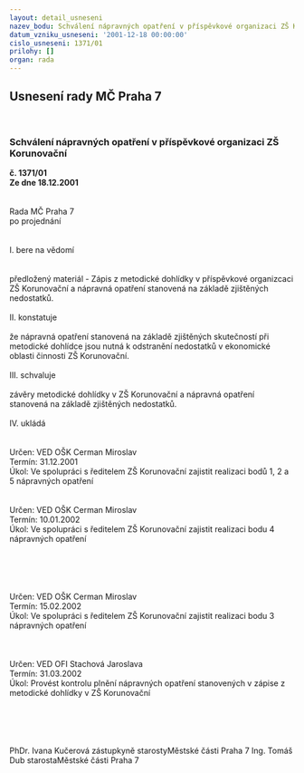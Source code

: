 ```yaml
---
layout: detail_usneseni
nazev_bodu: Schválení nápravných opatření v příspěvkové organizaci ZŠ Korunovační
datum_vzniku_usneseni: '2001-12-18 00:00:00'
cislo_usneseni: 1371/01
prilohy: []
organ: rada
---
```

<div id="ucUsn_pList" class="usn">
	<span><h2>Usnesení rady MČ Praha 7 </h2>
<br></span><div class="standBody">
<span><h3>Schválení nápravných opatření v příspěvkové organizaci ZŠ Korunovační</h3></span><div class="center">
		<strong>č. 1371/01</strong><br>
	</div>
<div class="center">
		<strong>Ze dne 18.12.2001</strong><br><br>
	</div>
<br>Rada MČ Praha 7<br>po projednání<br><br><br>I.	bere na vědomí<br><br> <br>předložený materiál - Zápis z metodické dohlídky v příspěvkové organizcaci ZŠ Korunovační a nápravná opatření stanovená na základě zjištěných nedostatků.<br><br>II.	konstatuje<br><br>že nápravná opatření stanovená na základě zjištěných skutečností při metodické dohlídce jsou nutná k odstranění nedostatků v ekonomické oblasti činnosti ZŠ Korunovační.<br><br>III.	schvaluje <br><br>závěry metodické dohlídky v ZŠ Korunovační a nápravná opatření stanovená na základě zjištěných nedostatků.<br><br>IV.	ukládá <br><br> <br>Určen:	VED OŠK Cerman Miroslav<br>Termín: 31.12.2001<br>Úkol:	Ve spolupráci s ředitelem ZŠ Korunovační zajistit realizaci bodů 1, 2 a 5 nápravných opatření<br> <br> <br>Určen:	VED OŠK Cerman Miroslav<br>Termín: 10.01.2002<br>Úkol:	Ve spolupráci s ředitelem ZŠ Korunovační zajistit realizaci bodu 4 nápravných opatření<br> <br><br> <br> <br> <br>Určen:	VED OŠK Cerman Miroslav<br>Termín: 15.02.2002<br>Úkol:	Ve spolupráci s ředitelem ZŠ Korunovační zajistit realizaci bodu 3 nápravných opatření<br> <br><br> <br>Určen:	VED OFI Stachová Jaroslava<br>Termín: 31.03.2002<br>Úkol:	Provést kontrolu plnění nápravných opatření stanovených v zápise z metodické dohlídky v ZŠ Korunovační<br> <br><br> <br> <br>	<br>PhDr. Ivana Kučerová zástupkyně starostyMěstské části Praha 7	Ing. Tomáš Dub starostaMěstské části Praha 7<br>	<br><br>
</div>
</div>